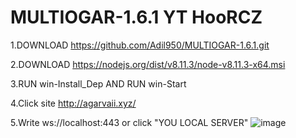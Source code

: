 # MULTIOGAR-1.6.1  YT HooRCZ
1.DOWNLOAD https://github.com/Adil950/MULTIOGAR-1.6.1.git

2.DOWNLOAD https://nodejs.org/dist/v8.11.3/node-v8.11.3-x64.msi

3.RUN win-Install_Dep AND RUN win-Start

4.Click site http://agarvaii.xyz/

5.Write ws://localhost:443 or click "YOU LOCAL SERVER"
![image](https://user-images.githubusercontent.com/41380252/81676222-7007dc00-9471-11ea-8939-bed9e2af2e30.gif)

